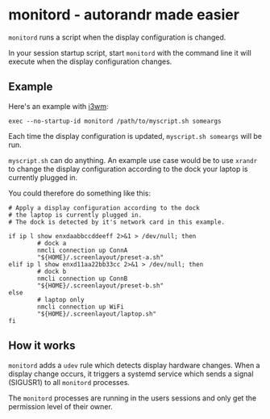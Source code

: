 # monitord - autorandr made easier

`monitord` runs a script when the display configuration is changed.

In your session startup script, start `monitord` with the command line it will execute when the display configuration changes.

## Example

Here's an example with [i3wm](https://i3wm.org/):

```
exec --no-startup-id monitord /path/to/myscript.sh someargs
```

Each time the display configuration is updated, `myscript.sh someargs` will be run.

`myscript.sh` can do anything.
An example use case would be to use `xrandr` to change the display configuration according to the dock your laptop is currently plugged in.

You could therefore do something like this:

```
# Apply a display configuration according to the dock
# the laptop is currently plugged in.
# The dock is detected by it's network card in this example.

if ip l show enxdaabbccddeeff 2>&1 > /dev/null; then
        # dock a
        nmcli connection up ConnA
        "${HOME}/.screenlayout/preset-a.sh"
elif ip l show enxd11aa22bb33cc 2>&1 > /dev/null; then
        # dock b
        nmcli connection up ConnB
        "${HOME}/.screenlayout/preset-b.sh"
else
        # laptop only
        nmcli connection up WiFi
        "${HOME}/.screenlayout/laptop.sh"
fi
```

## How it works

`monitord` adds a `udev` rule which detects display hardware changes.
When a display change occurs, it triggers a systemd service which sends a signal (SIGUSR1) to all `monitord` processes.

The `monitord` processes are running in the users sessions and only get the permission level of their owner.
